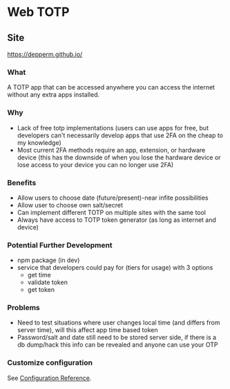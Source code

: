 # Web TOTP

## Site
https://depperm.github.io/

### What
A TOTP app that can be accessed anywhere you can access the internet without any extra apps installed.

### Why
- Lack of free totp implementations (users can use apps for free, but developers can't necessarily develop apps that use 2FA on the cheap to my knowledge)
- Most current 2FA methods require an app, extension, or hardware device (this has the downside of when you lose the hardware device or lose access to your device you can no longer use 2FA)

### Benefits
- Allow users to choose date (future/present)-near infite possibilities
- Allow user to choose own salt/secret
- Can implement different TOTP on multiple sites with the same tool
- Always have access to TOTP token generator (as long as internet and device)

### Potential Further Development
- npm package (in dev)
- service that developers could pay for (tiers for usage) with 3 options
  - get time
  - validate token
  - get token 

### Problems
- Need to test situations where user changes local time (and differs from server time), will this affect app time based token
- Password/salt and date still need to be stored server side, if there is a db dump/hack this info can be revealed and anyone can use your OTP

### Customize configuration
See [Configuration Reference](https://cli.vuejs.org/config/).
